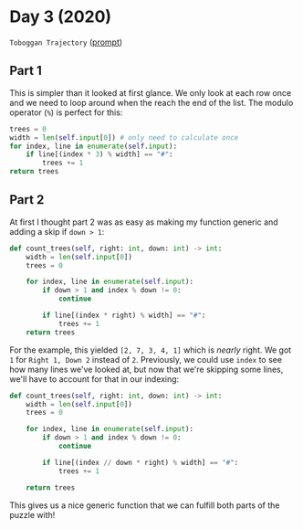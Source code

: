 # Day 3 (2020)

`Toboggan Trajectory` ([prompt](https://adventofcode.com/2020/day/3))

## Part 1

This is simpler than it looked at first glance. We only look at each row once and we need to loop around when the reach the end of the list. The modulo operator (`%`) is perfect for this:

```py
trees = 0
width = len(self.input[0]) # only need to calculate once
for index, line in enumerate(self.input):
    if line[(index * 3) % width] == "#":
        trees += 1
return trees
```

## Part 2

At first I thought part 2 was as easy as making my function generic and adding a skip if `down > 1`:

```py
def count_trees(self, right: int, down: int) -> int:
    width = len(self.input[0])
    trees = 0

    for index, line in enumerate(self.input):
        if down > 1 and index % down != 0:
            continue

        if line[(index * right) % width] == "#":
            trees += 1
    return trees
```

For the example, this yielded `[2, 7, 3, 4, 1]` which is _nearly_ right. We got `1` for `Right 1, Down 2` instead of `2`. Previously, we could use `index` to see how many lines we've looked at, but now that we're skipping some lines, we'll have to account for that in our indexing:

```py
def count_trees(self, right: int, down: int) -> int:
    width = len(self.input[0])
    trees = 0

    for index, line in enumerate(self.input):
        if down > 1 and index % down != 0:
            continue

        if line[(index // down * right) % width] == "#":
            trees += 1

    return trees
```

This gives us a nice generic function that we can fulfill both parts of the puzzle with!
